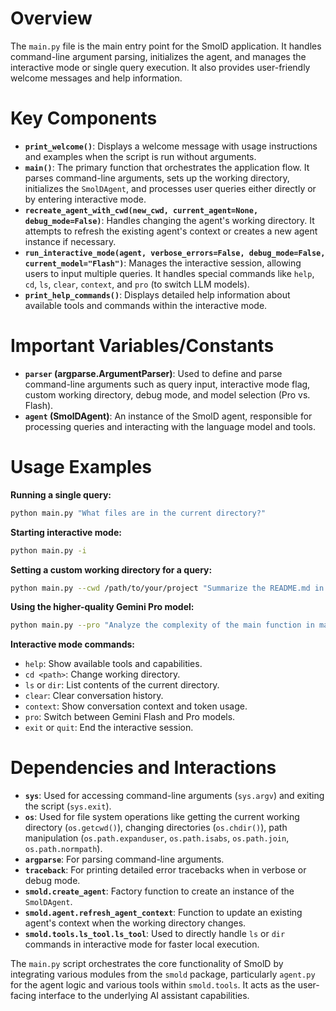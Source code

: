 # Overview

The `main.py` file is the main entry point for the SmolD application. It handles command-line argument parsing, initializes the agent, and manages the interactive mode or single query execution. It also provides user-friendly welcome messages and help information.

# Key Components

-   **`print_welcome()`**: Displays a welcome message with usage instructions and examples when the script is run without arguments.
-   **`main()`**: The primary function that orchestrates the application flow. It parses command-line arguments, sets up the working directory, initializes the `SmolDAgent`, and processes user queries either directly or by entering interactive mode.
-   **`recreate_agent_with_cwd(new_cwd, current_agent=None, debug_mode=False)`**: Handles changing the agent's working directory. It attempts to refresh the existing agent's context or creates a new agent instance if necessary.
-   **`run_interactive_mode(agent, verbose_errors=False, debug_mode=False, current_model="Flash")`**: Manages the interactive session, allowing users to input multiple queries. It handles special commands like `help`, `cd`, `ls`, `clear`, `context`, and `pro` (to switch LLM models).
-   **`print_help_commands()`**: Displays detailed help information about available tools and commands within the interactive mode.

# Important Variables/Constants

-   **`parser` (argparse.ArgumentParser)**: Used to define and parse command-line arguments such as query input, interactive mode flag, custom working directory, debug mode, and model selection (Pro vs. Flash).
-   **`agent` (SmolDAgent)**: An instance of the SmolD agent, responsible for processing queries and interacting with the language model and tools.

# Usage Examples

**Running a single query:**

```bash
python main.py "What files are in the current directory?"
```

**Starting interactive mode:**

```bash
python main.py -i
```

**Setting a custom working directory for a query:**

```bash
python main.py --cwd /path/to/your/project "Summarize the README.md in this project."
```

**Using the higher-quality Gemini Pro model:**

```bash
python main.py --pro "Analyze the complexity of the main function in main.py"
```

**Interactive mode commands:**

-   `help`: Show available tools and capabilities.
-   `cd <path>`: Change working directory.
-   `ls` or `dir`: List contents of the current directory.
-   `clear`: Clear conversation history.
-   `context`: Show conversation context and token usage.
-   `pro`: Switch between Gemini Flash and Pro models.
-   `exit` or `quit`: End the interactive session.

# Dependencies and Interactions

-   **`sys`**: Used for accessing command-line arguments (`sys.argv`) and exiting the script (`sys.exit`).
-   **`os`**: Used for file system operations like getting the current working directory (`os.getcwd()`), changing directories (`os.chdir()`), path manipulation (`os.path.expanduser`, `os.path.isabs`, `os.path.join`, `os.path.normpath`).
-   **`argparse`**: For parsing command-line arguments.
-   **`traceback`**: For printing detailed error tracebacks when in verbose or debug mode.
-   **`smold.create_agent`**: Factory function to create an instance of the `SmolDAgent`.
-   **`smold.agent.refresh_agent_context`**: Function to update an existing agent's context when the working directory changes.
-   **`smold.tools.ls_tool.ls_tool`**: Used to directly handle `ls` or `dir` commands in interactive mode for faster local execution.

The `main.py` script orchestrates the core functionality of SmolD by integrating various modules from the `smold` package, particularly `agent.py` for the agent logic and various tools within `smold.tools`. It acts as the user-facing interface to the underlying AI assistant capabilities.
